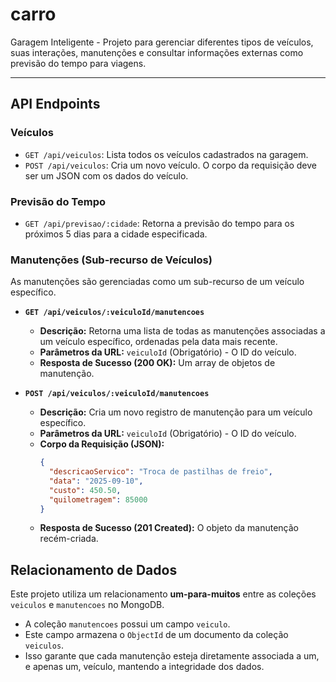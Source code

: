 # carro

Garagem Inteligente - Projeto para gerenciar diferentes tipos de veículos, suas interações, manutenções e consultar informações externas como previsão do tempo para viagens.

---

## API Endpoints

### Veículos

*   `GET /api/veiculos`: Lista todos os veículos cadastrados na garagem.
*   `POST /api/veiculos`: Cria um novo veículo. O corpo da requisição deve ser um JSON com os dados do veículo.

### Previsão do Tempo

*   `GET /api/previsao/:cidade`: Retorna a previsão do tempo para os próximos 5 dias para a cidade especificada.

### Manutenções (Sub-recurso de Veículos)

As manutenções são gerenciadas como um sub-recurso de um veículo específico.

*   **`GET /api/veiculos/:veiculoId/manutencoes`**
    *   **Descrição:** Retorna uma lista de todas as manutenções associadas a um veículo específico, ordenadas pela data mais recente.
    *   **Parâmetros da URL:** `veiculoId` (Obrigatório) - O ID do veículo.
    *   **Resposta de Sucesso (200 OK):** Um array de objetos de manutenção.

*   **`POST /api/veiculos/:veiculoId/manutencoes`**
    *   **Descrição:** Cria um novo registro de manutenção para um veículo específico.
    *   **Parâmetros da URL:** `veiculoId` (Obrigatório) - O ID do veículo.
    *   **Corpo da Requisição (JSON):**
        ```json
        {
          "descricaoServico": "Troca de pastilhas de freio",
          "data": "2025-09-10",
          "custo": 450.50,
          "quilometragem": 85000
        }
        ```
    *   **Resposta de Sucesso (201 Created):** O objeto da manutenção recém-criada.

## Relacionamento de Dados

Este projeto utiliza um relacionamento **um-para-muitos** entre as coleções `veiculos` e `manutencoes` no MongoDB.

-   A coleção `manutencoes` possui um campo `veiculo`.
-   Este campo armazena o `ObjectId` de um documento da coleção `veiculos`.
-   Isso garante que cada manutenção esteja diretamente associada a um, e apenas um, veículo, mantendo a integridade dos dados.